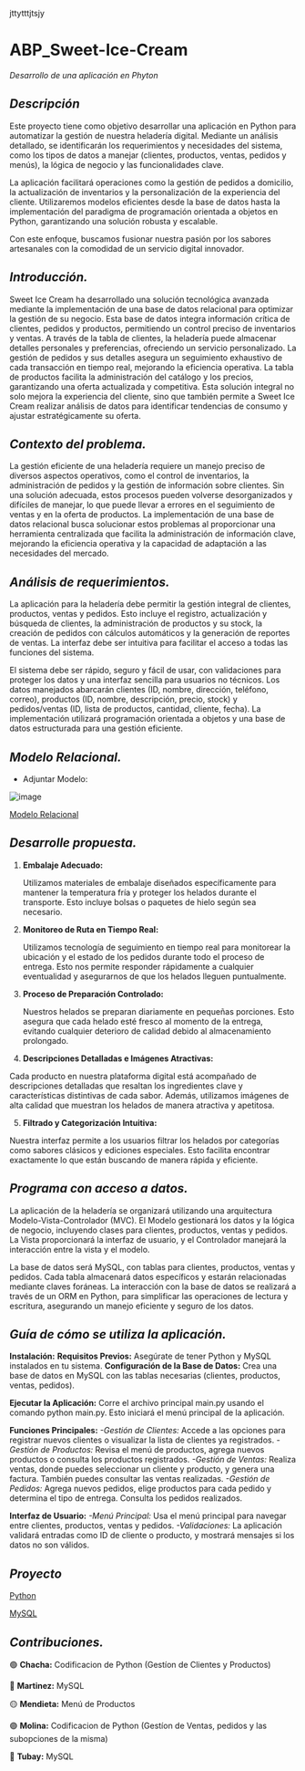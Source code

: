 jttytttjtsjy
 # ABP_Sweet-Ice-Cream
_Desarrollo de una aplicación en Phyton_
## *Descripción*
   Este proyecto tiene como objetivo desarrollar una aplicación en Python para automatizar la gestión de nuestra heladería digital. Mediante un análisis detallado, se identificarán los requerimientos y necesidades del sistema, como los tipos de datos a manejar (clientes, productos, ventas, pedidos y menús), la lógica de negocio y las funcionalidades clave.

La aplicación facilitará operaciones como la gestión de pedidos a domicilio, la actualización de inventarios y la personalización de la experiencia del cliente. Utilizaremos modelos eficientes desde la base de datos hasta la implementación del paradigma de programación orientada a objetos en Python, garantizando una solución robusta y escalable.

Con este enfoque, buscamos fusionar nuestra pasión por los sabores artesanales con la comodidad de un servicio digital innovador.

## *Introducción.*
   Sweet Ice Cream ha desarrollado una solución tecnológica avanzada mediante la implementación de una base de datos relacional para optimizar la gestión de su negocio. Esta base de datos integra información crítica de clientes, pedidos y productos, permitiendo un control preciso de inventarios y ventas. A través de la tabla de clientes, la heladería puede almacenar detalles personales y preferencias, ofreciendo un servicio personalizado. La gestión de pedidos y sus detalles asegura un seguimiento exhaustivo de cada transacción en tiempo real, mejorando la eficiencia operativa. La tabla de productos facilita la administración del catálogo y los precios, garantizando una oferta actualizada y competitiva. Esta solución integral no solo mejora la experiencia del cliente, sino que también permite a Sweet Ice Cream realizar análisis de datos para identificar tendencias de consumo y ajustar estratégicamente su oferta.

## *Contexto del problema.*
   La gestión eficiente de una heladería requiere un manejo preciso de diversos aspectos operativos, como el control de inventarios, la administración de pedidos y la gestión de información sobre clientes. Sin una solución adecuada, estos procesos pueden volverse desorganizados y difíciles de manejar, lo que puede llevar a errores en el seguimiento de ventas y en la oferta de productos. La implementación de una base de datos relacional busca solucionar estos problemas al proporcionar una herramienta centralizada que facilita la administración de información clave, mejorando la eficiencia operativa y la capacidad de adaptación a las necesidades del mercado.

## *Análisis de requerimientos.*
   La aplicación para la heladería debe permitir la gestión integral de clientes, productos, ventas y pedidos. Esto incluye el registro, actualización y búsqueda de clientes, la administración de productos y su stock, la creación de pedidos con cálculos automáticos y la generación de reportes de ventas. La interfaz debe ser intuitiva para facilitar el acceso a todas las funciones del sistema.

   El sistema debe ser rápido, seguro y fácil de usar, con validaciones para proteger los datos y una interfaz sencilla para usuarios no técnicos. Los datos manejados abarcarán clientes (ID, nombre, dirección, teléfono, correo), productos (ID, nombre, descripción, precio, stock) y pedidos/ventas (ID, lista de productos, cantidad, cliente, fecha). La implementación utilizará programación orientada a objetos y una base de datos estructurada para una gestión eficiente.


## *Modelo Relacional.*

- Adjuntar Modelo:

![image](https://github.com/NatalinMartinez/ABP_Sweet-Ice-Cream/assets/173188151/23518a05-3124-4340-a1d6-8908a34eb707)

[Modelo Relacional](https://github.com/NatalinMartinez/ABP_Sweet-Ice-Cream/tree/main/ABP)

## *Desarrolle propuesta.*

1. **Embalaje Adecuado:**  

   Utilizamos materiales de embalaje diseñados específicamente para mantener la temperatura fría y proteger los helados durante el transporte. Esto incluye bolsas o paquetes de hielo según sea necesario.

2. **Monitoreo de Ruta en Tiempo Real:**  

   Utilizamos tecnología de seguimiento en tiempo real para monitorear la ubicación y el estado de los pedidos durante todo el proceso de entrega. Esto nos permite responder rápidamente a cualquier eventualidad y asegurarnos de que los helados lleguen puntualmente.

3. **Proceso de Preparación Controlado:**  

   Nuestros helados se preparan diariamente en pequeñas porciones. Esto asegura que cada helado esté fresco al momento de la entrega, evitando cualquier deterioro de calidad debido al almacenamiento prolongado.

 4. **Descripciones Detalladas e Imágenes Atractivas:**   

   Cada producto en nuestra plataforma digital está acompañado de descripciones detalladas que resaltan los ingredientes clave y características distintivas de cada sabor. Además, utilizamos imágenes de alta calidad que muestran los helados de manera atractiva y apetitosa.

 5. **Filtrado y Categorización Intuitiva:**   

   Nuestra interfaz permite a los usuarios filtrar los helados por categorías como sabores clásicos y ediciones especiales. Esto facilita encontrar exactamente lo que están buscando de manera rápida y eficiente.


## *Programa con acceso a datos.*
   La aplicación de la heladería se organizará utilizando una arquitectura Modelo-Vista-Controlador (MVC). El Modelo gestionará los datos y la lógica de negocio, incluyendo clases para clientes, productos, ventas y pedidos. La Vista proporcionará la interfaz de usuario, y el Controlador manejará la interacción entre la vista y el modelo.

   La base de datos será MySQL, con tablas para clientes, productos, ventas y pedidos. Cada tabla almacenará datos específicos y estarán relacionadas mediante claves foráneas. La interacción con la base de datos se realizará a través de un ORM en Python, para simplificar las operaciones de lectura y escritura, asegurando un manejo eficiente y seguro de los datos.

## *Guía de cómo se utiliza la aplicación.*

**Instalación:**
   **Requisitos Previos:** Asegúrate de tener Python y MySQL instalados en tu sistema.
   **Configuración de la Base de Datos:** Crea una base de datos en MySQL con las tablas necesarias (clientes, productos, ventas, pedidos).

**Ejecutar la Aplicación:** 
   Corre el archivo principal main.py usando el comando python main.py. Esto iniciará el menú principal de la aplicación.

**Funciones Principales:**
   _-Gestión de Clientes:_ Accede a las opciones para registrar nuevos clientes o visualizar la lista de clientes ya registrados.
   _-Gestión de Productos:_ Revisa el menú de productos, agrega nuevos productos o consulta los productos registrados.
   _-Gestión de Ventas:_ Realiza ventas, donde puedes seleccionar un cliente y producto, y genera una factura. También puedes consultar las ventas realizadas.
   _-Gestión de Pedidos:_ Agrega nuevos pedidos, elige productos para cada pedido y determina el tipo de entrega. Consulta los pedidos realizados.

**Interfaz de Usuario:**
   _-Menú Principal:_ Usa el menú principal para navegar entre clientes, productos, ventas y pedidos.
   _-Validaciones:_ La aplicación validará entradas como ID de cliente o producto, y mostrará mensajes si los datos no son válidos.

## *Proyecto*
[Python](https://github.com/NatalinMartinez/ABP_Sweet-Ice-Cream/blob/main/ABP/Heladeria.zip)

[MySQL](https://github.com/NatalinMartinez/ABP_Sweet-Ice-Cream/blob/main/ABP/ABP_PBD.sql)


## *Contribuciones.*
🟢 **Chacha:** Codificacion de Python (Gestíon de Clientes y Productos)

🔵 **Martinez:** MySQL

🟡 **Mendieta:** Menú de Productos 

🟣 **Molina:** Codificacion de Python (Gestíon de Ventas, pedidos y las subopciones de la misma)

🔴 **Tubay:** MySQL
